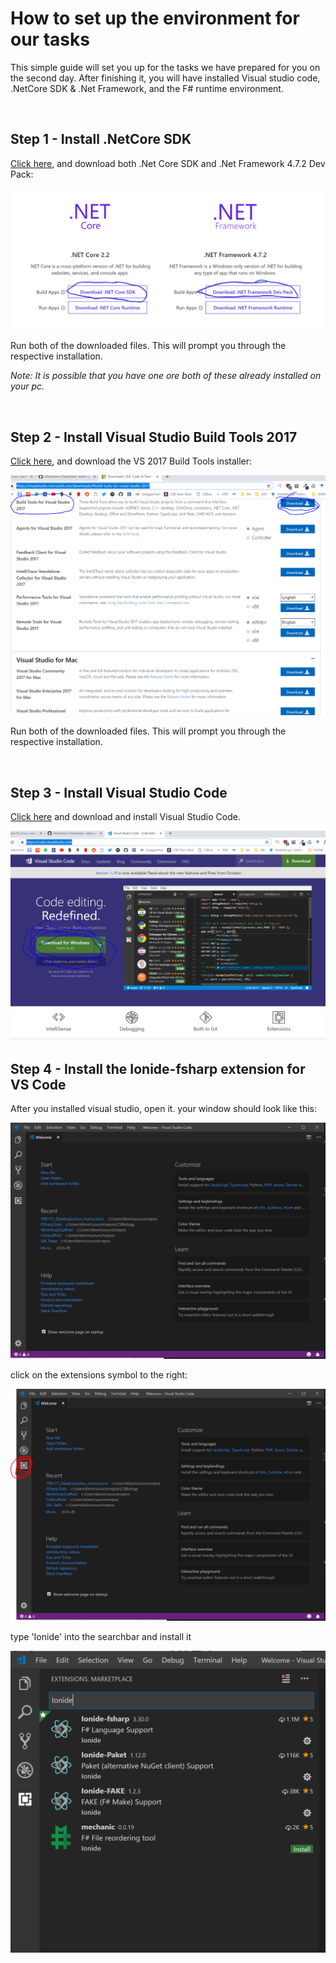 # How to set up the environment for our tasks

This simple guide will set you up for the tasks we have prepared for you on the second day. After finishing it, you will have installed Visual studio code, .NetCore SDK & .Net Framework, and the F# runtime environment.

</br>

## Step 1 - Install .NetCore SDK

[Click here](https://dotnet.microsoft.com/download), and download both .Net Core SDK and .Net Framework 4.7.2 Dev Pack:

![Step1.png](./pics/Step1.png)

Run both of the downloaded files. This will prompt you through the respective installation.

_Note: It is possible that you have one ore both of these already installed on your pc._

</br>

## Step 2 - Install Visual Studio Build Tools 2017 

[Click here](https://visualstudio.microsoft.com/downloads/#build-tools-for-visual-studio-2017), and download the VS 2017 Build Tools installer:

![Step2.png](./pics/Step2.png)

Run both of the downloaded files. This will prompt you through the respective installation.

</br>

## Step 3 - Install Visual Studio Code

[Click here](https://code.visualstudio.com/) and download and install Visual Studio Code.

![Step3.png](./pics/Step3.png)

## Step 4 - Install the Ionide-fsharp extension for VS Code

After you installed visual studio, open it. your window should look like this:

![Step4.1.png](./pics/Step4_1.png)

click on the extensions symbol to the right:

![Step4.2.png](./pics/Step4_2.png)

type 'Ionide' into the searchbar and install it

![Step4.3.png](./pics/Step4_3.png)
